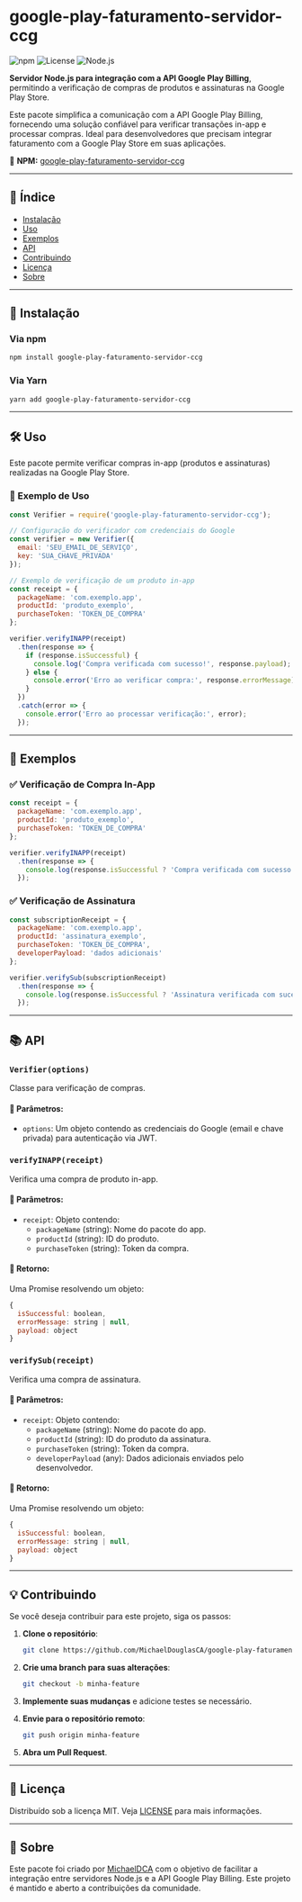 # google-play-faturamento-servidor-ccg

![npm](https://img.shields.io/npm/v/google-play-faturamento-servidor-ccg)
![License](https://img.shields.io/github/license/MichaelDouglasCA/google-play-faturamento-servidor-ccg)
![Node.js](https://img.shields.io/badge/node.js-%3E%3D14.0-green)

**Servidor Node.js para integração com a API Google Play Billing**, permitindo a verificação de compras de produtos e assinaturas na Google Play Store.

Este pacote simplifica a comunicação com a API Google Play Billing, fornecendo uma solução confiável para verificar transações in-app e processar compras. Ideal para desenvolvedores que precisam integrar faturamento com a Google Play Store em suas aplicações.

🔗 **NPM:** [google-play-faturamento-servidor-ccg](https://www.npmjs.com/package/google-play-billing-server-ccg)


---

## 📌 Índice

- [Instalação](#ínstalação)
- [Uso](#uso)
- [Exemplos](#exemplos)
- [API](#api)
- [Contribuindo](#contribuindo)
- [Licença](#licença)
- [Sobre](#sobre)

---

## 🚀 Instalação

### Via npm
```bash
npm install google-play-faturamento-servidor-ccg
```

### Via Yarn
```bash
yarn add google-play-faturamento-servidor-ccg
```

---

## 🛠 Uso

Este pacote permite verificar compras in-app (produtos e assinaturas) realizadas na Google Play Store.

### 🔹 Exemplo de Uso

```javascript
const Verifier = require('google-play-faturamento-servidor-ccg');

// Configuração do verificador com credenciais do Google
const verifier = new Verifier({
  email: 'SEU_EMAIL_DE_SERVIÇO',
  key: 'SUA_CHAVE_PRIVADA'
});

// Exemplo de verificação de um produto in-app
const receipt = {
  packageName: 'com.exemplo.app',
  productId: 'produto_exemplo',
  purchaseToken: 'TOKEN_DE_COMPRA'
};

verifier.verifyINAPP(receipt)
  .then(response => {
    if (response.isSuccessful) {
      console.log('Compra verificada com sucesso!', response.payload);
    } else {
      console.error('Erro ao verificar compra:', response.errorMessage);
    }
  })
  .catch(error => {
    console.error('Erro ao processar verificação:', error);
  });
```

---

## 📌 Exemplos

### ✅ Verificação de Compra In-App

```javascript
const receipt = {
  packageName: 'com.exemplo.app',
  productId: 'produto_exemplo',
  purchaseToken: 'TOKEN_DE_COMPRA'
};

verifier.verifyINAPP(receipt)
  .then(response => {
    console.log(response.isSuccessful ? 'Compra verificada com sucesso!' : 'Erro:', response.errorMessage);
  });
```

### ✅ Verificação de Assinatura

```javascript
const subscriptionReceipt = {
  packageName: 'com.exemplo.app',
  productId: 'assinatura_exemplo',
  purchaseToken: 'TOKEN_DE_COMPRA',
  developerPayload: 'dados adicionais'
};

verifier.verifySub(subscriptionReceipt)
  .then(response => {
    console.log(response.isSuccessful ? 'Assinatura verificada com sucesso!' : 'Erro:', response.errorMessage);
  });
```

---

## 📚 API

### `Verifier(options)`

Classe para verificação de compras.

#### 🔹 Parâmetros:
- `options`: Um objeto contendo as credenciais do Google (email e chave privada) para autenticação via JWT.

### `verifyINAPP(receipt)`

Verifica uma compra de produto in-app.

#### 🔹 Parâmetros:
- `receipt`: Objeto contendo:
  - `packageName` (string): Nome do pacote do app.
  - `productId` (string): ID do produto.
  - `purchaseToken` (string): Token da compra.

#### 🔹 Retorno:
Uma Promise resolvendo um objeto:
```javascript
{
  isSuccessful: boolean,
  errorMessage: string | null,
  payload: object
}
```

### `verifySub(receipt)`

Verifica uma compra de assinatura.

#### 🔹 Parâmetros:
- `receipt`: Objeto contendo:
  - `packageName` (string): Nome do pacote do app.
  - `productId` (string): ID do produto da assinatura.
  - `purchaseToken` (string): Token da compra.
  - `developerPayload` (any): Dados adicionais enviados pelo desenvolvedor.

#### 🔹 Retorno:
Uma Promise resolvendo um objeto:
```javascript
{
  isSuccessful: boolean,
  errorMessage: string | null,
  payload: object
}
```

---

## 💡 Contribuindo

Se você deseja contribuir para este projeto, siga os passos:

1. **Clone o repositório**:
   ```bash
   git clone https://github.com/MichaelDouglasCA/google-play-faturamento-servidor-ccg.git
   ```

2. **Crie uma branch para suas alterações**:
   ```bash
   git checkout -b minha-feature
   ```

3. **Implemente suas mudanças** e adicione testes se necessário.

4. **Envie para o repositório remoto**:
   ```bash
   git push origin minha-feature
   ```

5. **Abra um Pull Request**.

---

## 📜 Licença

Distribuído sob a licença MIT. Veja [LICENSE](https://github.com/MichaelDouglasCA/google-play-faturamento-servidor-ccg/blob/main/LICENSE) para mais informações.

---

## 🔗 Sobre

Este pacote foi criado por [MichaelDCA](https://github.com/MichaelDouglasCA) com o objetivo de facilitar a integração entre servidores Node.js e a API Google Play Billing. Este projeto é mantido e aberto a contribuições da comunidade.